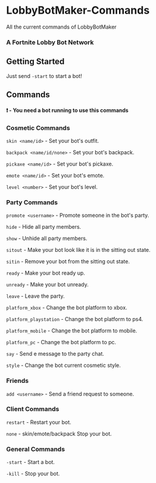 # LobbyBotMaker-Commands
All the current commands of LobbyBotMaker

### A Fortnite Lobby Bot Network

## Getting Started
Just send `-start` to start a bot!

## Commands

#### ❗ - You need a bot running to use this commands

### Cosmetic Commands

`skin <name/id>` - Set your bot's outfit.   

`backpack <name/id/none>` - Set your bot's backpack.   

`pickaxe <name/id>` - Set your bot's pickaxe.  

`emote <name/id>` - Set your bot's emote. 

`level <number>` - Set your bot's level.   

### Party Commands

`promote <username>` - Promote someone in the bot's party.   

`hide` - Hide all party members.  

`show` - Unhide all party members.  

`sitout` - Make your bot look like it is in the sitting out state.  

`sitin` - Remove your bot from the sitting out state.  

`ready` - Make your bot ready up. 

`unready` - Make your bot unready.  

`leave` - Leave the party.  

`platform_xbox` - Change the bot platform to xbox.

`platform_playstation` - Change the bot platform to ps4.

`platform_mobile` - Change the bot platform to mobile.

`platform_pc` - Change the bot platform to pc.

`say` - Send e message to the party chat.

`style` - Change the bot current cosmetic style.

### Friends
`add <username>` - Send a friend request to someone.   

### Client Commands
`restart` - Restart your bot.  

`none` - skin/emote/backpack Stop your bot. 

### General Commands

`-start` - Start a bot.  

`-kill` - Stop your bot. 
